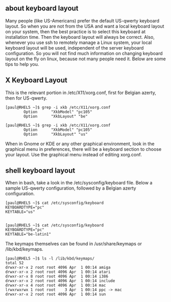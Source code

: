 ## about keyboard layout

Many people (like US-Americans) prefer the default US-qwerty keyboard
layout. So when you are not from the USA and want a local keyboard
layout on your system, then the best practice is to select this keyboard
at installation time. Then the keyboard layout will always be correct.
Also, whenever you use ssh to remotely manage a Linux system, your local
keyboard layout will be used, independent of the server keyboard
configuration. So you will not find much information on changing
keyboard layout on the fly on linux, because not many people need it.
Below are some tips to help you.

## X Keyboard Layout

This is the relevant portion in /etc/X11/xorg.conf, first for Belgian
azerty, then for US-qwerty.

    [paul@RHEL5 ~]$ grep -i xkb /etc/X11/xorg.conf 
            Option      "XkbModel" "pc105"
            Option      "XkbLayout" "be"

    [paul@RHEL5 ~]$ grep -i xkb /etc/X11/xorg.conf
            Option      "XkbModel" "pc105"
            Option      "XkbLayout" "us"

When in Gnome or KDE or any other graphical environment, look in the
graphical menu in preferences, there will be a keyboard section to
choose your layout. Use the graphical menu instead of editing xorg.conf.

## shell keyboard layout

When in bash, take a look in the /etc/sysconfig/keyboard file. Below a
sample US-qwerty configuration, followed by a Belgian azerty
configuration.

    [paul@RHEL5 ~]$ cat /etc/sysconfig/keyboard 
    KEYBOARDTYPE="pc"
    KEYTABLE="us"
        

    [paul@RHEL5 ~]$ cat /etc/sysconfig/keyboard 
    KEYBOARDTYPE="pc"
    KEYTABLE="be-latin1"
        

The keymaps themselves can be found in /usr/share/keymaps or
/lib/kbd/keymaps.

    [paul@RHEL5 ~]$ ls -l /lib/kbd/keymaps/
    total 52
    drwxr-xr-x 2 root root 4096 Apr  1 00:14 amiga
    drwxr-xr-x 2 root root 4096 Apr  1 00:14 atari
    drwxr-xr-x 8 root root 4096 Apr  1 00:14 i386
    drwxr-xr-x 2 root root 4096 Apr  1 00:14 include
    drwxr-xr-x 4 root root 4096 Apr  1 00:14 mac
    lrwxrwxrwx 1 root root    3 Apr  1 00:14 ppc -> mac
    drwxr-xr-x 2 root root 4096 Apr  1 00:14 sun


